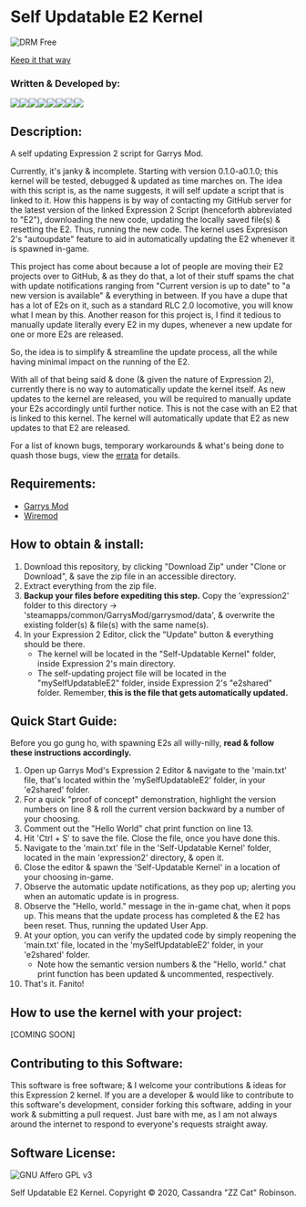 # Self Updatable E2 Kernel

![DRM Free](https://static.fsf.org/dbd/label/DRM-free%20label%20120.en.png)

[Keep it that way](https://www.defectivebydesign.org/what_is_drm_digital_restrictions_management)



### Written & Developed by:
[![](https://sourcerer.io/fame/ZZ-Cat/ZZ-Cat/Self-Updatable-E2-Kernel/images/0)](https://sourcerer.io/fame/ZZ-Cat/ZZ-Cat/Self-Updatable-E2-Kernel/links/0)[![](https://sourcerer.io/fame/ZZ-Cat/ZZ-Cat/Self-Updatable-E2-Kernel/images/1)](https://sourcerer.io/fame/ZZ-Cat/ZZ-Cat/Self-Updatable-E2-Kernel/links/1)[![](https://sourcerer.io/fame/ZZ-Cat/ZZ-Cat/Self-Updatable-E2-Kernel/images/2)](https://sourcerer.io/fame/ZZ-Cat/ZZ-Cat/Self-Updatable-E2-Kernel/links/2)[![](https://sourcerer.io/fame/ZZ-Cat/ZZ-Cat/Self-Updatable-E2-Kernel/images/3)](https://sourcerer.io/fame/ZZ-Cat/ZZ-Cat/Self-Updatable-E2-Kernel/links/3)[![](https://sourcerer.io/fame/ZZ-Cat/ZZ-Cat/Self-Updatable-E2-Kernel/images/4)](https://sourcerer.io/fame/ZZ-Cat/ZZ-Cat/Self-Updatable-E2-Kernel/links/4)[![](https://sourcerer.io/fame/ZZ-Cat/ZZ-Cat/Self-Updatable-E2-Kernel/images/5)](https://sourcerer.io/fame/ZZ-Cat/ZZ-Cat/Self-Updatable-E2-Kernel/links/5)[![](https://sourcerer.io/fame/ZZ-Cat/ZZ-Cat/Self-Updatable-E2-Kernel/images/6)](https://sourcerer.io/fame/ZZ-Cat/ZZ-Cat/Self-Updatable-E2-Kernel/links/6)[![](https://sourcerer.io/fame/ZZ-Cat/ZZ-Cat/Self-Updatable-E2-Kernel/images/7)](https://sourcerer.io/fame/ZZ-Cat/ZZ-Cat/Self-Updatable-E2-Kernel/links/7)



## Description:
 A self updating Expression 2 script for Garrys Mod.

 Currently, it's janky & incomplete. Starting with version 0.1.0-a0.1.0; this kernel will be tested, debugged & updated as time marches on.
 The idea with this script is, as the name suggests, it will self update a script that is linked to it.
 How this happens is by way of contacting my GitHub server for the latest version of the linked Expression 2 Script (henceforth abbreviated to "E2"),
 downloading the new code, updating the locally saved file(s) & resetting the E2. Thus, running the new code.
 The kernel uses Expresison 2's "autoupdate" feature to aid in automatically updating the E2 whenever it is spawned in-game.

 This project has come about because a lot of people are moving their E2 projects over to GitHub, & as they do that, a lot of their stuff spams the chat
 with update notifications ranging from "Current version is up to date" to "a new version is available" & everything in between.
 If you have a dupe that has a lot of E2s on it, such as a standard RLC 2.0 locomotive, you will know what I mean by this.
 Another reason for this project is, I find it tedious to manually update literally every E2 in my dupes, whenever a new update for one or more E2s are
 released.

 So, the idea is to simplify & streamline the update process, all the while having minimal impact on the running of the E2.

 With all of that being said & done (& given the nature of Expression 2), currently there is no way to automatically update the kernel itself.
 As new updates to the kernel are released, you will be required to manually update your E2s accordingly until further notice.
 This is not the case with an E2 that is linked to this kernel. The kernel will automatically update that E2 as new updates to that E2 are released.

 For a list of known bugs, temporary workarounds & what's being done to quash those bugs, view the [errata](https://github.com/ZZ-Cat/Self-Updatable-E2-Kernel/blob/Seed/ERRATA.md) for details.

## Requirements:
 * [Garrys Mod](https://bit.ly/33r6TAI)
 * [Wiremod](https://bit.ly/2TZ43A0)

## How to obtain & install:
 1. Download this repository, by clicking "Download Zip" under "Clone or Download", & save the zip file in an accessible directory.
 2. Extract everything from the zip file.
 3. **Backup your files before expediting this step.** Copy the 'expression2' folder to this directory -> 'steamapps/common/GarrysMod/garrysmod/data', & overwrite the existing folder(s) & file(s) with the same name(s).
 4. In your Expression 2 Editor, click the "Update" button & everything should be there.
    - The kernel will be located in the "Self-Updatable Kernel" folder, inside Expression 2's main directory.
    - The self-updating project file will be located in the "mySelfUpdatableE2" folder, inside Expression 2's "e2shared" folder. Remember, **this is the file that gets automatically updated.**

## Quick Start Guide:
Before you go gung ho, with spawning E2s all willy-nilly, **read & follow these instructions accordingly.**
 1. Open up Garrys Mod's Expression 2 Editor & navigate to the 'main.txt' file, that's located within the 'mySelfUpdatableE2' folder, in your 'e2shared' folder.
 2. For a quick "proof of concept" demonstration, highlight the version numbers on line 8 & roll the current version backward by a number of your choosing.
 3. Comment out the "Hello World" chat print function on line 13.
 3. Hit 'Ctrl + S' to save the file. Close the file, once you have done this.
 4. Navigate to the 'main.txt' file in the 'Self-Updatable Kernel' folder, located in the main 'expression2' directory, & open it.
 5. Close the editor & spawn the 'Self-Updatable Kernel' in a location of your choosing in-game.
 6. Observe the automatic update notifications, as they pop up; alerting you when an automatic update is in progress.
 7. Observe the "Hello, world." message in the in-game chat, when it pops up. This means that the update process has completed & the E2 has been reset. Thus, running the updated User App.
 8. At your option, you can verify the updated code by simply reopening the 'main.txt' file, located in the 'mySelfUpdatableE2' folder, in your 'e2shared' folder.
    - Note how the semantic version numbers & the "Hello, world." chat print function has been updated & uncommented, respectively.
 9. That's it. Fanito!

## How to use the kernel with your project:
 [COMING SOON]

## Contributing to this Software:
This software is free software; & I welcome your contributions & ideas for this Expression 2 kernel. If you are a developer & would like to contribute to this software's development, consider forking this software, adding in your work & submitting a pull request. Just bare with me, as I am not always around the internet to respond to everyone's requests straight away.

## Software License:
![GNU Affero GPL v3](https://www.gnu.org/graphics/agplv3-with-text-162x68.png)

Self Updatable E2 Kernel. Copyright © 2020, Cassandra "ZZ Cat" Robinson.
